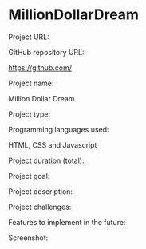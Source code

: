 # MillionDollarDream

Project URL:

GitHub repository URL:

https://github.com/

Project name:

Million Dollar Dream

Project type:



Programming languages used:

HTML, CSS and Javascript

Project duration (total):


Project goal:


Project description:


Project challenges:



Features to implement in the future:



Screenshot:
